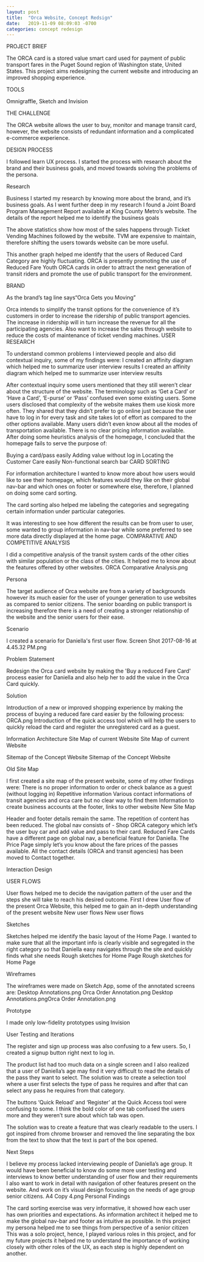```yaml
---
layout: post
title:  "Orca Website, Concept Redsign"
date:   2019-11-09 08:09:03 -0700
categories: concept redesign
---
```


PROJECT BRIEF

The ORCA card is a stored value smart card used for payment of public transport fares in the Puget Sound region of Washington state, United States. This project aims redesigning the current website and introducing an improved shopping experience.

TOOLS

Omnigraffle, Sketch and Invision

THE CHALLENGE

The ORCA website allows the user to buy, monitor and manage transit card, however, the website consists of redundant information and a complicated e-commerce experience.

DESIGN PROCESS

I followed learn UX process. I started the process with research about the brand and their business goals, and moved towards solving the problems of the persona.

Research

Business I started my research by knowing more about the brand, and it’s business goals. As I went further deep in my research I found a Joint Board Program Management Report available at King County Metro’s website. The details of the report helped me to identify the business goals

The above statistics show how most of the sales happens through Ticket Vending Machines followed by the website. 
TVM are expensive to maintain, therefore shifting the users towards website can be more useful.

This another graph helped me identify that the users of Reduced Card Category are highly fluctuating.
ORCA is presently promoting the use of Reduced Fare Youth ORCA cards in order to attract the next generation of transit riders and promote the use of public transport for the environment.

BRAND

As the brand’s tag line says“Orca Gets you Moving”

Orca intends to simplify the transit options for the convenience of it’s customers in order to increase the ridership of public transport agencies.
The increase in ridership will in turn increase the revenue for all the participating agencies.
Also want to increase the sales through website to reduce the costs of maintenance of ticket vending machines.
USER RESEARCH

To understand common problems I interviewed people and also did contextual inquiry, some of my findings were:
I created an affinity diagram which helped me to summarize user interview results
I created an affinity diagram which helped me to summarize user interview results

After contextual inquiry some users mentioned that they still weren’t clear about the structure of the website.
The terminology such as ‘Get a Card’ or ‘Have a Card’, ‘E-purse’ or ‘Pass’ confused even some existing users.
Some users disclosed that complexity of the website makes them use kiosk more often.
They shared that they didn’t prefer to go online just because the user have to log in for every task and site takes lot of effort as compared to the other options available.
Many users didn’t even know about all the modes of transportation available.
There is no clear pricing information available.
After doing some heuristics analysis of the homepage, I concluded that the homepage fails to serve the purpose of:

Buying a card/pass easily
Adding value without log in
Locating the Customer Care easily
Non-functional search bar
CARD SORTING

For information architecture I wanted to know more about how users would like to see their homepage, which features would they like on their global nav-bar and which ones on footer or somewhere else, therefore, I planned on doing some card sorting.

The card sorting also helped me labeling the categories and segregating certain information under particular categories.

It was interesting to see how different the results can be from user to user, some wanted to group information in nav-bar while some preferred to see more data directly displayed at the home page.
COMPARATIVE AND COMPETITIVE ANALYSIS

I did a competitive analysis of the transit system cards of the other cities with similar population or the class of the cities. It helped me to know about the features offered by other websites.
ORCA Comparative Analysis.png

Persona

The target audience of Orca website are from a variety of backgrounds however its much easier for the user of younger generation to use websites as compared to senior citizens. The senior boarding on public transport is increasing therefore there is a need of creating a stronger relationship of the website and the senior users for their ease.

Scenario

I created a scenario for Daniella's first user flow.
Screen Shot 2017-08-16 at 4.45.32 PM.png

Problem Statement

Redesign the Orca card website by making the 'Buy a reduced Fare Card' process easier for Daniella and also help her to add the value in the Orca Card quickly.

Solution

Introduction of a new or improved shopping experience by making the process of buying a reduced fare card easier by the following process:
ORCA.png
Introduction of the quick access tool which will help the users to quickly reload the card and register the unregistered card as a guest.

Information Architecture
Site Map of current Website
Site Map of current Website

Sitemap of the Concept Website
Sitemap of the Concept Website

Old Site Map

I first created a site map of the present website, some of my other findings were:
There is no proper information to order or check balance as a guest (without logging in)
Repetitive information
Various contact informations of transit agencies and orca care but no clear way to find them
Information to create business accounts at the footer, links to other website
New Site Map

Header and footer details remain the same. The repetition of content has been reduced.
The global nav consists of - Shop ORCA category which let’s the user buy car and add value and pass to their card.
Reduced Fare Cards have a different page on global nav, a beneficial feature for Daniella.
The Price Page simply let’s you know about the fare prices of the passes available.
All the contact details (ORCA and transit agencies) has been moved to Contact together.

Interaction Design

USER FLOWS

User flows helped me to decide the navigation pattern of the user and the steps she will take to reach his desired outcome. First I drew User flow of the present Orca Website, this helped me to gain an in-depth understanding of the present website
New user flows
New user flows


Sketches

Sketches helped me identify the basic layout of the Home Page. I wanted to make sure that all the important info is clearly visible and segregated in the right category so that Daniella easy navigates through the site and quickly finds what she needs
Rough sketches for Home Page
Rough sketches for Home Page


Wireframes

The wireframes were made on Sketch App, some of the annotated screens are:
Desktop Annotations.png
Orca Order Annotation.png
Desktop Annotations.pngOrca Order Annotation.png

Prototype

I made only low-fidelity prototypes using Invision


User Testing and Iterations

The register and sign up process was also confusing to a few users. So, I created a signup button right next to log in.

The product list had too much data on a single screen and I also realized that a user of Daniella’s age may find it very difficult to read the details of the pass they want to select.
The solution was to create a selection tool where a user first selects the type of pass he requires and after that can select any pass he requires from that category.

The buttons ‘Quick Reload’ and ‘Register’ at the Quick Access tool were confusing to some. I think the bold color of one tab confused the users more and they weren’t sure about which tab was open.

The solution was to create a feature that was clearly readable to the users. I got inspired from chrome browser and removed the line separating the box from the text to show that the text is part of the box opened.

Next Steps

I believe my process lacked interviewing people of Daniella’s age group. It would have been beneficial to know do some more user testing and interviews to know better understanding of user flow and their requirements
I also want to work in detail with navigation of other features present on the website.
And work on it’s visual design focusing on the needs of age group senior citizens.
A4 Copy 4.png
Personal Findings

The card sorting exercise was very informative, it showed how each user has own priorities and expectations. As information architect it helped me to make the global nav-bar and footer as intuitive as possible.
In this project my persona helped me to see things from perspective of a senior citizen
This was a solo project, hence, I played various roles in this project, and for my future projects it helped me to understand the importance of working closely with other roles of the UX, as each step is highly dependent on another.
 
